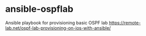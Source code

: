 # ansible-ospflab
Ansible playbook for provisioning basic OSPF lab
https://remote-lab.net/ospf-lab-provisioning-on-ios-with-ansible/
